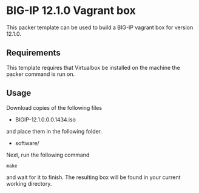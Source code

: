 # BIG-IP 12.1.0 Vagrant box

This packer template can be used to build a BIG-IP vagrant box for version
12.1.0.

## Requirements

This template requires that Virtualbox be installed on the machine
the packer command is run on.

## Usage

Download copies of the following files

  * BIGIP-12.1.0.0.0.1434.iso

and place them in the following folder.

  * software/

Next, run the following command

    make

and wait for it to finish. The resulting box will be found in your
current working directory.

